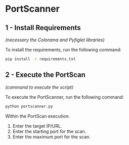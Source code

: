 # PortScanner

## 1 - Install Requirements
*(necessary the Colorama and Pyfiglet libraries)*

To install the requirements, run the following command:
```bash
pip install -r requirements.txt
```

## 2 - Execute the PortScan
*(command to execute the script)*

To execute the PortScanner, run the following command:
```bash
python portscanner.py
```

Within the PortScan execution:
1. Enter the target IP/URL.
2. Enter the starting port for the scan.
3. Enter the maximum port for the scan.
